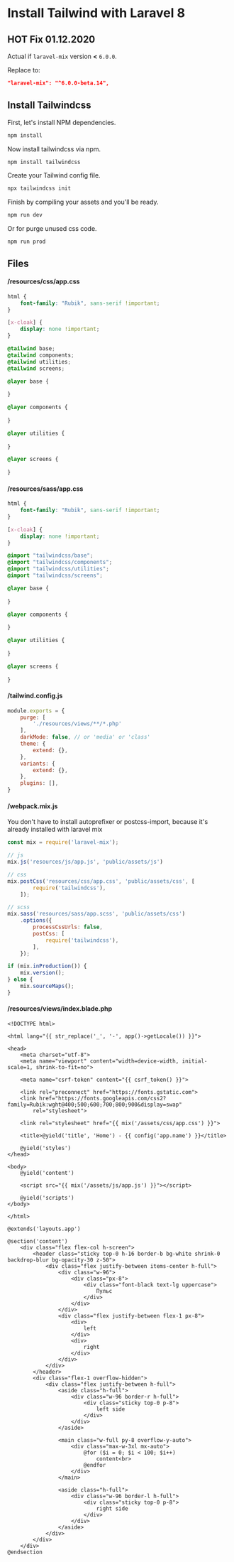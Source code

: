 
# Install Tailwind with Laravel 8

## HOT Fix 01.12.2020 
Actual if `laravel-mix` version **<** `6.0.0`.

Replace to:
```json
"laravel-mix": "^6.0.0-beta.14",
```

## Install Tailwindcss
First, let's install NPM dependencies.
```bash
npm install
```

Now install tailwindcss via npm.
```bash
npm install tailwindcss
```

Create your Tailwind config file.
```bash
npx tailwindcss init
```

Finish by compiling your assets and you'll be ready.
```bash
npm run dev
```

Or for purge unused css code.
```
npm run prod
```

## Files

#### /resources/css/app.css
```css
html {
    font-family: "Rubik", sans-serif !important;
}

[x-cloak] {
    display: none !important;
}

@tailwind base;
@tailwind components;
@tailwind utilities;
@tailwind screens;

@layer base {
    
}

@layer components {
    
}

@layer utilities {
    
}

@layer screens {
    
}
```

#### /resources/sass/app.css
```css
html {
    font-family: "Rubik", sans-serif !important;
}

[x-cloak] {
    display: none !important;
}

@import "tailwindcss/base";
@import "tailwindcss/components";
@import "tailwindcss/utilities";
@import "tailwindcss/screens";

@layer base {
    
}

@layer components {
    
}

@layer utilities {
    
}

@layer screens {
    
}
```

#### /tailwind.config.js
```javascript
module.exports = {
    purge: [
        './resources/views/**/*.php'
    ],
    darkMode: false, // or 'media' or 'class'
    theme: {
        extend: {},
    },
    variants: {
        extend: {},
    },
    plugins: [],
}
```

#### /webpack.mix.js
You don't have to install autoprefixer or postcss-import, because it's already installed with laravel mix
```javascript
const mix = require('laravel-mix');

// js
mix.js('resources/js/app.js', 'public/assets/js')

// css
mix.postCss('resources/css/app.css', 'public/assets/css', [
        require('tailwindcss'),
    ]);

// scss
mix.sass('resources/sass/app.scss', 'public/assets/css')
    .options({
        processCssUrls: false,
        postCss: [
            require('tailwindcss'),
        ],
    });

if (mix.inProduction()) {
    mix.version();
} else {
    mix.sourceMaps();
}

```

#### /resources/views/index.blade.php
```blade
<!DOCTYPE html>

<html lang="{{ str_replace('_', '-', app()->getLocale()) }}">

<head>
    <meta charset="utf-8">
    <meta name="viewport" content="width=device-width, initial-scale=1, shrink-to-fit=no">

    <meta name="csrf-token" content="{{ csrf_token() }}">

    <link rel="preconnect" href="https://fonts.gstatic.com">
    <link href="https://fonts.googleapis.com/css2?family=Rubik:wght@400;500;600;700;800;900&display=swap"
        rel="stylesheet">

    <link rel="stylesheet" href="{{ mix('/assets/css/app.css') }}">

    <title>@yield('title', 'Home') - {{ config('app.name') }}</title>

    @yield('styles')
</head>

<body>
    @yield('content')

    <script src="{{ mix('/assets/js/app.js') }}"></script>

    @yield('scripts')
</body>

</html>
```


```blade
@extends('layouts.app')

@section('content')
    <div class="flex flex-col h-screen">
        <header class="sticky top-0 h-16 border-b bg-white shrink-0 backdrop-blur bg-opacity-30 z-50">
            <div class="flex justify-between items-center h-full">
                <div class="w-96">
                    <div class="px-8">
                        <div class="font-black text-lg uppercase">
                            Пульс
                        </div>
                    </div>
                </div>
                <div class="flex justify-between flex-1 px-8">
                    <div>
                        left
                    </div>
                    <div>
                        right
                    </div>
                </div>
            </div>
        </header>
        <div class="flex-1 overflow-hidden">
            <div class="flex justify-between h-full">
                <aside class="h-full">
                    <div class="w-96 border-r h-full">
                        <div class="sticky top-0 p-8">
                            left side
                        </div>
                    </div>
                </aside>

                <main class="w-full py-8 overflow-y-auto">
                    <div class="max-w-3xl mx-auto">
                        @for ($i = 0; $i < 100; $i++)
                            content<br>
                        @endfor
                    </div>
                </main>

                <aside class="h-full">
                    <div class="w-96 border-l h-full">
                        <div class="sticky top-0 p-8">
                            right side
                        </div>
                    </div>
                </aside>
            </div>
        </div>
    </div>
@endsection
```

